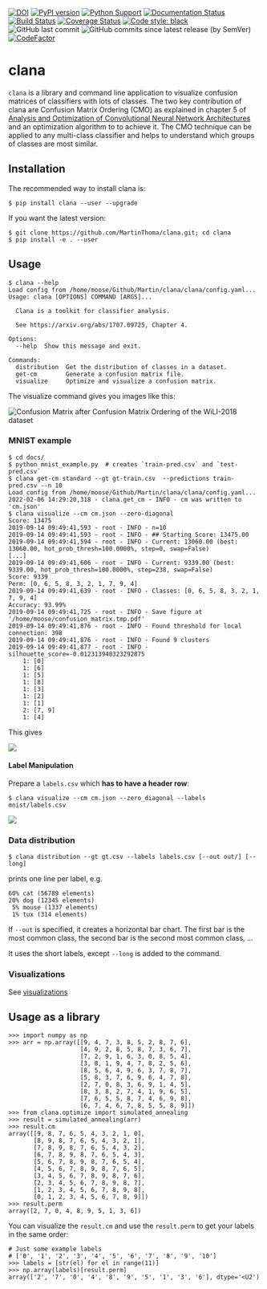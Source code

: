 [![DOI](https://zenodo.org/badge/102892750.svg)](https://zenodo.org/badge/latestdoi/102892750)
[![PyPI version](https://badge.fury.io/py/clana.svg)](https://badge.fury.io/py/clana)
[![Python Support](https://img.shields.io/pypi/pyversions/clana.svg)](https://pypi.org/project/clana/)
[![Documentation Status](https://readthedocs.org/projects/clana/badge/?version=latest)](http://clana.readthedocs.io/en/latest/?badge=latest)
[![Build Status](https://travis-ci.org/MartinThoma/clana.svg?branch=master)](https://travis-ci.org/MartinThoma/clana)
[![Coverage Status](https://coveralls.io/repos/github/MartinThoma/clana/badge.svg?branch=master)](https://coveralls.io/github/MartinThoma/clana?branch=master)
[![Code style: black](https://img.shields.io/badge/code%20style-black-000000.svg)](https://github.com/psf/black)
![GitHub last commit](https://img.shields.io/github/last-commit/MartinThoma/clana)
![GitHub commits since latest release (by SemVer)](https://img.shields.io/github/commits-since/MartinThoma/clana/0.4.0)
[![CodeFactor](https://www.codefactor.io/repository/github/martinthoma/clana/badge/master)](https://www.codefactor.io/repository/github/martinthoma/clana/overview/master)

# clana

`clana` is a library and command line application to visualize confusion matrices of
classifiers with lots of classes. The two key contribution of clana are
Confusion Matrix Ordering (CMO) as explained in chapter 5 of [Analysis and Optimization of Convolutional Neural Network Architectures](https://arxiv.org/abs/1707.09725) and an optimization
algorithm to to achieve it. The CMO technique can be applied to any multi-class
classifier and helps to understand which groups of classes are most similar.


## Installation

The recommended way to install clana is:

```
$ pip install clana --user --upgrade
```

If you want the latest version:

```
$ git clone https://github.com/MartinThoma/clana.git; cd clana
$ pip install -e . --user
```

## Usage

```
$ clana --help
Load config from /home/moose/Github/Martin/clana/clana/config.yaml...
Usage: clana [OPTIONS] COMMAND [ARGS]...

  Clana is a toolkit for classifier analysis.

  See https://arxiv.org/abs/1707.09725, Chapter 4.

Options:
  --help  Show this message and exit.

Commands:
  distribution  Get the distribution of classes in a dataset.
  get-cm        Generate a confusion matrix file.
  visualize     Optimize and visualize a confusion matrix.

```

The visualize command gives you images like this:

![Confusion Matrix after Confusion Matrix Ordering of the WiLI-2018 dataset](https://raw.githubusercontent.com/MartinThoma/clana/master/docs/cm-wili-2018.png)

### MNIST example

```
$ cd docs/
$ python mnist_example.py  # creates `train-pred.csv` and `test-pred.csv`
$ clana get-cm standard --gt gt-train.csv  --predictions train-pred.csv --n 10
Load config from /home/moose/Github/Martin/clana/clana/config.yaml...
2022-02-06 14:29:20,318 - clana.get_cm - INFO - cm was written to 'cm.json'
$ clana visualize --cm cm.json --zero-diagonal
Score: 13475
2019-09-14 09:49:41,593 - root - INFO - n=10
2019-09-14 09:49:41,593 - root - INFO - ## Starting Score: 13475.00
2019-09-14 09:49:41,594 - root - INFO - Current: 13060.00 (best: 13060.00, hot_prob_thresh=100.0000%, step=0, swap=False)
[...]
2019-09-14 09:49:41,606 - root - INFO - Current: 9339.00 (best: 9339.00, hot_prob_thresh=100.0000%, step=238, swap=False)
Score: 9339
Perm: [0, 6, 5, 8, 3, 2, 1, 7, 9, 4]
2019-09-14 09:49:41,639 - root - INFO - Classes: [0, 6, 5, 8, 3, 2, 1, 7, 9, 4]
Accuracy: 93.99%
2019-09-14 09:49:41,725 - root - INFO - Save figure at '/home/moose/confusion_matrix.tmp.pdf'
2019-09-14 09:49:41,876 - root - INFO - Found threshold for local connection: 398
2019-09-14 09:49:41,876 - root - INFO - Found 9 clusters
2019-09-14 09:49:41,877 - root - INFO - silhouette_score=-0.012313948323292875
    1: [0]
    1: [6]
    1: [5]
    1: [8]
    1: [3]
    1: [2]
    1: [1]
    2: [7, 9]
    1: [4]
```

This gives

![](https://raw.githubusercontent.com/MartinThoma/clana/master/docs/mnist_confusion_matrix.png)

#### Label Manipulation

Prepare a `labels.csv` which **has to have a header row**:

```
$ clana visualize --cm cm.json --zero_diagonal --labels mnist/labels.csv
```

![](https://raw.githubusercontent.com/MartinThoma/clana/master/docs/mnist_confusion_matrix_labels.png)


### Data distribution

```
$ clana distribution --gt gt.csv --labels labels.csv [--out out/] [--long]
```

prints one line per label, e.g.

```
60% cat (56789 elements)
20% dog (12345 elements)
 5% mouse (1337 elements)
 1% tux (314 elements)
```

If `--out` is specified, it creates a horizontal bar chart. The first bar is
the most common class, the second bar is the second most common class, ...

It uses the short labels, except `--long` is added to the command.


### Visualizations

See [visualizations](docs/visualizations.md)

## Usage as a library

```
>>> import numpy as np
>>> arr = np.array([[9, 4, 7, 3, 8, 5, 2, 8, 7, 6],
                    [4, 9, 2, 8, 5, 8, 7, 3, 6, 7],
                    [7, 2, 9, 1, 6, 3, 0, 8, 5, 4],
                    [3, 8, 1, 9, 4, 7, 8, 2, 5, 6],
                    [8, 5, 6, 4, 9, 6, 3, 7, 8, 7],
                    [5, 8, 3, 7, 6, 9, 6, 4, 7, 8],
                    [2, 7, 0, 8, 3, 6, 9, 1, 4, 5],
                    [8, 3, 8, 2, 7, 4, 1, 9, 6, 5],
                    [7, 6, 5, 5, 8, 7, 4, 6, 9, 8],
                    [6, 7, 4, 6, 7, 8, 5, 5, 8, 9]])
>>> from clana.optimize import simulated_annealing
>>> result = simulated_annealing(arr)
>>> result.cm
array([[9, 8, 7, 6, 5, 4, 3, 2, 1, 0],
       [8, 9, 8, 7, 6, 5, 4, 3, 2, 1],
       [7, 8, 9, 8, 7, 6, 5, 4, 3, 2],
       [6, 7, 8, 9, 8, 7, 6, 5, 4, 3],
       [5, 6, 7, 8, 9, 8, 7, 6, 5, 4],
       [4, 5, 6, 7, 8, 9, 8, 7, 6, 5],
       [3, 4, 5, 6, 7, 8, 9, 8, 7, 6],
       [2, 3, 4, 5, 6, 7, 8, 9, 8, 7],
       [1, 2, 3, 4, 5, 6, 7, 8, 9, 8],
       [0, 1, 2, 3, 4, 5, 6, 7, 8, 9]])
>>> result.perm
array([2, 7, 0, 4, 8, 9, 5, 1, 3, 6])
```

You can visualize the `result.cm` and use the `result.perm` to get your labels
in the same order:

```
# Just some example labels
# ['0', '1', '2', '3', '4', '5', '6', '7', '8', '9', '10']
>>> labels = [str(el) for el in range(11)]
>>> np.array(labels)[result.perm]
array(['2', '7', '0', '4', '8', '9', '5', '1', '3', '6'], dtype='<U2')
```
